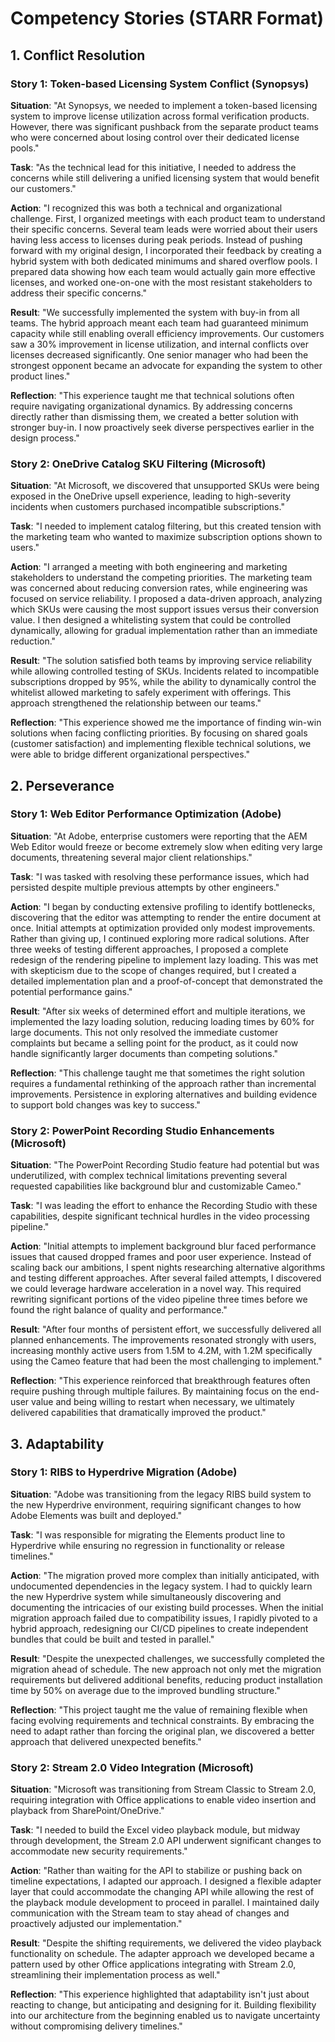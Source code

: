 # Competency Stories (STARR Format)

## 1. Conflict Resolution

### Story 1: Token-based Licensing System Conflict (Synopsys)

**Situation**: "At Synopsys, we needed to implement a token-based licensing system to improve license utilization across formal verification products. However, there was significant pushback from the separate product teams who were concerned about losing control over their dedicated license pools."

**Task**: "As the technical lead for this initiative, I needed to address the concerns while still delivering a unified licensing system that would benefit our customers."

**Action**: "I recognized this was both a technical and organizational challenge. First, I organized meetings with each product team to understand their specific concerns. Several team leads were worried about their users having less access to licenses during peak periods. Instead of pushing forward with my original design, I incorporated their feedback by creating a hybrid system with both dedicated minimums and shared overflow pools. I prepared data showing how each team would actually gain more effective licenses, and worked one-on-one with the most resistant stakeholders to address their specific concerns."

**Result**: "We successfully implemented the system with buy-in from all teams. The hybrid approach meant each team had guaranteed minimum capacity while still enabling overall efficiency improvements. Our customers saw a 30% improvement in license utilization, and internal conflicts over licenses decreased significantly. One senior manager who had been the strongest opponent became an advocate for expanding the system to other product lines."

**Reflection**: "This experience taught me that technical solutions often require navigating organizational dynamics. By addressing concerns directly rather than dismissing them, we created a better solution with stronger buy-in. I now proactively seek diverse perspectives earlier in the design process."

### Story 2: OneDrive Catalog SKU Filtering (Microsoft)

**Situation**: "At Microsoft, we discovered that unsupported SKUs were being exposed in the OneDrive upsell experience, leading to high-severity incidents when customers purchased incompatible subscriptions."

**Task**: "I needed to implement catalog filtering, but this created tension with the marketing team who wanted to maximize subscription options shown to users."

**Action**: "I arranged a meeting with both engineering and marketing stakeholders to understand the competing priorities. The marketing team was concerned about reducing conversion rates, while engineering was focused on service reliability. I proposed a data-driven approach, analyzing which SKUs were causing the most support issues versus their conversion value. I then designed a whitelisting system that could be controlled dynamically, allowing for gradual implementation rather than an immediate reduction."

**Result**: "The solution satisfied both teams by improving service reliability while allowing controlled testing of SKUs. Incidents related to incompatible subscriptions dropped by 95%, while the ability to dynamically control the whitelist allowed marketing to safely experiment with offerings. This approach strengthened the relationship between our teams."

**Reflection**: "This experience showed me the importance of finding win-win solutions when facing conflicting priorities. By focusing on shared goals (customer satisfaction) and implementing flexible technical solutions, we were able to bridge different organizational perspectives."

## 2. Perseverance

### Story 1: Web Editor Performance Optimization (Adobe)

**Situation**: "At Adobe, enterprise customers were reporting that the AEM Web Editor would freeze or become extremely slow when editing very large documents, threatening several major client relationships."

**Task**: "I was tasked with resolving these performance issues, which had persisted despite multiple previous attempts by other engineers."

**Action**: "I began by conducting extensive profiling to identify bottlenecks, discovering that the editor was attempting to render the entire document at once. Initial attempts at optimization provided only modest improvements. Rather than giving up, I continued exploring more radical solutions. After three weeks of testing different approaches, I proposed a complete redesign of the rendering pipeline to implement lazy loading. This was met with skepticism due to the scope of changes required, but I created a detailed implementation plan and a proof-of-concept that demonstrated the potential performance gains."

**Result**: "After six weeks of determined effort and multiple iterations, we implemented the lazy loading solution, reducing loading times by 60% for large documents. This not only resolved the immediate customer complaints but became a selling point for the product, as it could now handle significantly larger documents than competing solutions."

**Reflection**: "This challenge taught me that sometimes the right solution requires a fundamental rethinking of the approach rather than incremental improvements. Persistence in exploring alternatives and building evidence to support bold changes was key to success."

### Story 2: PowerPoint Recording Studio Enhancements (Microsoft)

**Situation**: "The PowerPoint Recording Studio feature had potential but was underutilized, with complex technical limitations preventing several requested capabilities like background blur and customizable Cameo."

**Task**: "I was leading the effort to enhance the Recording Studio with these capabilities, despite significant technical hurdles in the video processing pipeline."

**Action**: "Initial attempts to implement background blur faced performance issues that caused dropped frames and poor user experience. Instead of scaling back our ambitions, I spent nights researching alternative algorithms and testing different approaches. After several failed attempts, I discovered we could leverage hardware acceleration in a novel way. This required rewriting significant portions of the video pipeline three times before we found the right balance of quality and performance."

**Result**: "After four months of persistent effort, we successfully delivered all planned enhancements. The improvements resonated strongly with users, increasing monthly active users from 1.5M to 4.2M, with 1.2M specifically using the Cameo feature that had been the most challenging to implement."

**Reflection**: "This experience reinforced that breakthrough features often require pushing through multiple failures. By maintaining focus on the end-user value and being willing to restart when necessary, we ultimately delivered capabilities that dramatically improved the product."

## 3. Adaptability

### Story 1: RIBS to Hyperdrive Migration (Adobe)

**Situation**: "Adobe was transitioning from the legacy RIBS build system to the new Hyperdrive environment, requiring significant changes to how Adobe Elements was built and deployed."

**Task**: "I was responsible for migrating the Elements product line to Hyperdrive while ensuring no regression in functionality or release timelines."

**Action**: "The migration proved more complex than initially anticipated, with undocumented dependencies in the legacy system. I had to quickly learn the new Hyperdrive system while simultaneously discovering and documenting the intricacies of our existing build processes. When the initial migration approach failed due to compatibility issues, I rapidly pivoted to a hybrid approach, redesigning our CI/CD pipelines to create independent bundles that could be built and tested in parallel."

**Result**: "Despite the unexpected challenges, we successfully completed the migration ahead of schedule. The new approach not only met the migration requirements but delivered additional benefits, reducing product installation time by 50% on average due to the improved bundling structure."

**Reflection**: "This project taught me the value of remaining flexible when facing evolving requirements and technical constraints. By embracing the need to adapt rather than forcing the original plan, we discovered a better approach that delivered unexpected benefits."

### Story 2: Stream 2.0 Video Integration (Microsoft)

**Situation**: "Microsoft was transitioning from Stream Classic to Stream 2.0, requiring integration with Office applications to enable video insertion and playback from SharePoint/OneDrive."

**Task**: "I needed to build the Excel video playback module, but midway through development, the Stream 2.0 API underwent significant changes to accommodate new security requirements."

**Action**: "Rather than waiting for the API to stabilize or pushing back on timeline expectations, I adapted our approach. I designed a flexible adapter layer that could accommodate the changing API while allowing the rest of the playback module development to proceed in parallel. I maintained daily communication with the Stream team to stay ahead of changes and proactively adjusted our implementation."

**Result**: "Despite the shifting requirements, we delivered the video playback functionality on schedule. The adapter approach we developed became a pattern used by other Office applications integrating with Stream 2.0, streamlining their implementation process as well."

**Reflection**: "This experience highlighted that adaptability isn't just about reacting to change, but anticipating and designing for it. Building flexibility into our architecture from the beginning enabled us to navigate uncertainty without compromising delivery timelines."
